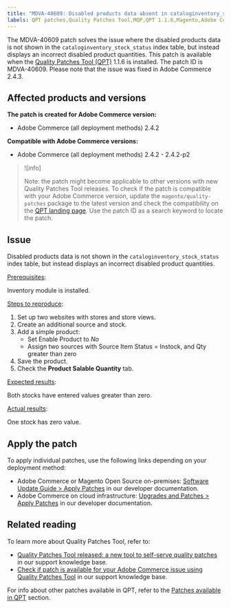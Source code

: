 ```yaml
---
title: "MDVA-40609: Disabled products data absent in cataloginventory_stock_status table"
labels: QPT patches,Quality Patches Tool,MQP,QPT 1.1.6,Magento,Adobe Commerce,on premises,cloud infrastructure,Support Tools,index,incorrect table,disabled product,2.4.2,2.4.2-p1,2.4.2-p2
---
```


The MDVA-40609 patch solves the issue where the disabled products data is not shown in the `cataloginventory_stock_status` index table, but instead displays an incorrect disabled product quantities. This patch is available when the [Quality Patches Tool (QPT)](https://support.magento.com/hc/en-us/articles/360047139492) 1.1.6 is installed. The patch ID is MDVA-40609. Please note that the issue was fixed in Adobe Commerce 2.4.3.

## Affected products and versions

**The patch is created for Adobe Commerce version:**

* Adobe Commerce (all deployment methods)  2.4.2

**Compatible with Adobe Commerce versions:**

* Adobe Commerce (all deployment methods) 2.4.2 - 2.4.2-p2

>![info]
>
>Note: the patch might become applicable to other versions with new Quality Patches Tool releases. To check if the patch is compatible with your Adobe Commerce version, update the `magento/quality-patches` package to the latest version and check the compatibility on the [QPT landing page](https://devdocs.magento.com/quality-patches/tool.html#patch-grid). Use the patch ID as a search keyword to locate the patch.

## Issue

Disabled products data is not shown in the `cataloginventory_stock_status` index table, but instead displays an incorrect disabled product quantities.

<ins>Prerequisites</ins>:

Inventory module is installed.

<ins>Steps to reproduce</ins>:

1. Set up two websites with stores and store views.
1. Create an additional source and stock.
1. Add a simple product:
    * Set Enable Product to *No*
    * Assign two sources with Source Item Status = Instock, and Qty greater than zero
1. Save the product.
1. Check the **Product Salable Quantity** tab.

<ins>Expected results</ins>:

Both stocks have entered values greater than zero.

<ins>Actual results</ins>:

One stock has zero value.

## Apply the patch

To apply individual patches, use the following links depending on your deployment method:

* Adobe Commerce or Magento Open Source on-premises: [Software Update Guide > Apply Patches](https://devdocs.magento.com/guides/v2.4/comp-mgr/patching/mqp.html) in our developer documentation.
* Adobe Commerce on cloud infrastructure: [Upgrades and Patches > Apply Patches](https://devdocs.magento.com/cloud/project/project-patch.html) in our developer documentation.

## Related reading

To learn more about Quality Patches Tool, refer to:

* [Quality Patches Tool released: a new tool to self-serve quality patches](https://support.magento.com/hc/en-us/articles/360047139492) in our support knowledge base.
* [Check if patch is available for your Adobe Commerce issue using Quality Patches Tool](https://support.magento.com/hc/en-us/articles/360047125252) in our support knowledge base.

For info about other patches available in QPT, refer to the [Patches available in QPT](https://support.magento.com/hc/en-us/sections/360010506631-Patches-available-in-MQP-tool-) section.
